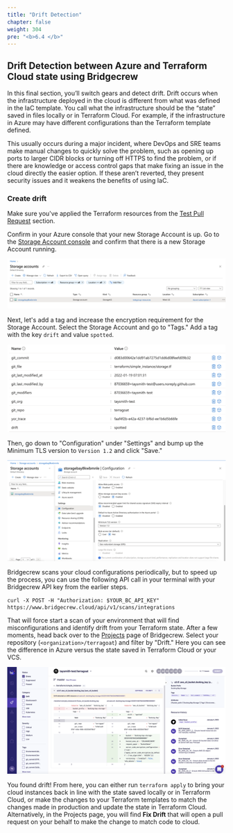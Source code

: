 ```yaml
---
title: "Drift Detection"
chapter: false
weight: 304
pre: "<b>6.4 </b>"
---
```


## Drift Detection between Azure and Terraform Cloud state using Bridgecrew

In this final section, you’ll switch gears and detect drift. Drift occurs when the infrastructure deployed in the cloud is different from what was defined in the IaC template. You call what the infrastructure should be the “state” saved in files locally or in Terraform Cloud. For example, if the infrastructure in Azure may have different configurations than the Terraform template defined.

This usually occurs during a major incident, where DevOps and SRE teams make manual changes to quickly solve the problem, such as opening up ports to larger CIDR blocks or turning off HTTPS to find the problem, or if there are knowledge or access control gaps that make fixing an issue in the cloud directly the easier option. If these aren’t reverted, they present security issues and it weakens the benefits of using IaC.

### Create drift

Make sure you've applied the Terraform resources from the [Test Pull Request](https://workshop.bridgecrew.io/terraform/40_module_two/2005_kickoff_pr.html) section.

Confirm in your Azure console that your new Storage Account is up. Go to the [Storage Account console](https://portal.azure.com/#blade/HubsExtension/BrowseResource/resourceType/Microsoft.Storage%2FStorageAccounts) and confirm that there is a new Storage Account running.

![Azure Storage Account console](images/new_sa.png "Azure Storage Account console")

Next, let's add a tag and increase the encryption requirement for the Storage Account. Select the Storage Account and go to "Tags." Add a tag with the key `drift` and value `spotted`. 

![New tags](images/modified_tags.png "New tags")

Then, go down to "Configuration" under "Settings" and bump up the Minimum TLS version to `Version 1.2` and click "Save."

![TLS 1.2 as minimum](images/modified_sa_configuration.png "TLS 1.2 as minimum")

Bridgecrew scans your cloud configurations periodically, but to speed up the process, you can use the following API call in your terminal with your Bridgecrew API key from the earlier steps.

```
curl -X POST -H "Authorization: $YOUR_BC_API_KEY" https://www.bridgecrew.cloud/api/v1/scans/integrations
```

That will force start a scan of your environment that will find misconfigurations and identify drift from your Terraform state. After a few moments, head back over to the [Projects](https://www.bridgecrew.cloud/projects) page of Bridgecrew. Select your repository (`<organization>/terragoat`) and filter by "Drift." Here you can see the difference in Azure versus the state saved in Terraform Cloud or your VCS.

![Drift alert in Bridgecrew](images/new_drift_1.png "Drift alert in Bridgecrew")

You found drift! From here, you can either run `terraform apply` to bring your cloud instances back in line with the state saved locally or in Terraform Cloud, or make the changes to your Terraform templates to match the changes made in production and update the state in Terraform Cloud. Alternatively, in the Projects page, you will find **Fix Drift** that will open a pull request on your behalf to make the change to match code to cloud.